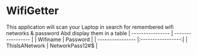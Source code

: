 # WifiGetter

This application will scan your Laptop in search for remembered wifi networks & password
Abd display them in a table
| ---------------- | ----------------- |
| Wifiname         | Password          |
| ---------------- |:-----------------:|
| ThisIsANetwork   | NetworkPass12#$   |
